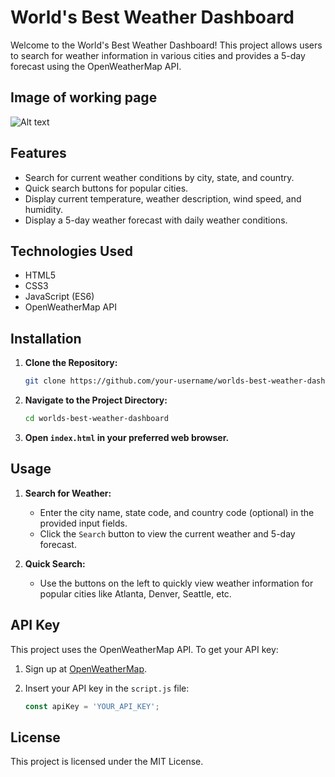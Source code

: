 # World's Best Weather Dashboard

Welcome to the World's Best Weather Dashboard! This project allows users to search for weather information in various cities and provides a 5-day forecast using the OpenWeatherMap API.

## Image of working page
![Alt text](image-url-or-path "Optional title")

## Features

- Search for current weather conditions by city, state, and country.
- Quick search buttons for popular cities.
- Display current temperature, weather description, wind speed, and humidity.
- Display a 5-day weather forecast with daily weather conditions.

## Technologies Used

- HTML5
- CSS3
- JavaScript (ES6)
- OpenWeatherMap API

## Installation

1. **Clone the Repository:**

   ```bash
   git clone https://github.com/your-username/worlds-best-weather-dashboard.git
    ```

2. **Navigate to the Project Directory:**

   ```bash
   cd worlds-best-weather-dashboard
   ```

3. **Open `index.html` in your preferred web browser.**

## Usage

1. **Search for Weather:**
   - Enter the city name, state code, and country code (optional) in the provided input fields.
   - Click the `Search` button to view the current weather and 5-day forecast.

2. **Quick Search:**
   - Use the buttons on the left to quickly view weather information for popular cities like Atlanta, Denver, Seattle, etc.

## API Key

This project uses the OpenWeatherMap API. To get your API key:

1. Sign up at [OpenWeatherMap](https://home.openweathermap.org/users/sign_up).
2. Insert your API key in the `script.js` file:

   ```javascript
   const apiKey = 'YOUR_API_KEY';
   ```

## License

This project is licensed under the MIT License.
